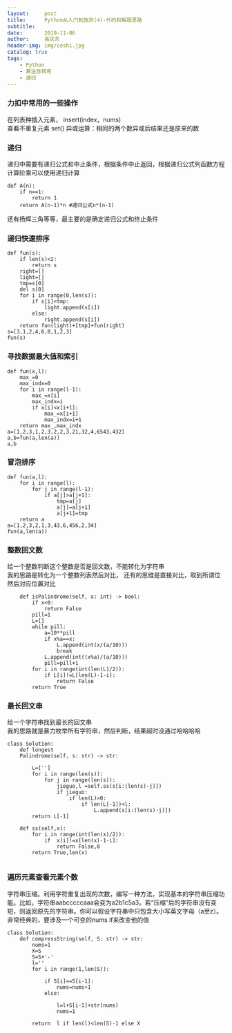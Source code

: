 ```yaml
---
layout:     post
title:      Python从入门到放弃(4)-代码和解题思路
subtitle:   
date:       2019-11-06
author:     高庆东
header-img: img/ceshi.jpg
catalog: true
tags:
    - Python
    - 算法急转弯
    - 递归
---
```


### 力扣中常用的一些操作
在列表种插入元素， insert(index，nums)  
查看不重复元素 set()
异或运算：相同的两个数异或后结果还是原来的数


### 递归
递归中需要有递归公式和中止条件，根据条件中止返回，根据递归公式列函数方程计算阶乘可以使用递归计算

```
def A(n):
    if n==1:
        return 1
    return A(n-1)*n #递归公式n*(n-1)
```
还有杨辉三角等等，最主要的是确定递归公式和终止条件

### 递归快速排序
```
def fun(s):
    if len(s)<2:
        return s
    right=[]
    light=[]
    tmp=s[0]
    del s[0]
    for i in range(0,len(s)):
        if s[i]<tmp:
            light.append(s[i])
        else:
            right.append(s[i])
    return fun(light)+[tmp]+fun(right)
s=[3,1,2,4,6,8,1,2,3]    
fun(s)
```
### 寻找数据最大值和索引
```
def fun(x,l):
    max_=0
    max_indx=0
    for i in range(l-1):
        max_=x[i]
        max_indx=i
        if x[i]<x[i+1]:
            max_=x[i+1]
            max_indx=i+1    
    return max_,max_indx
a=[1,2,3,1,2,3,2,2,3,21,32,4,6543,432]
a,b=fun(a,len(a))
a,b
```
### 冒泡排序
```
def fun(a,l):
    for i in range(l):
        for j in range(l-1):
            if a[j]>a[j+1]:
                tmp=a[j]
                a[j]=a[j+1]
                a[j+1]=tmp
    return a
a=[1,2,3,2,1,3,43,6,456,2,34]
fun(a,len(a))
```
### 整数回文数
给一个整数判断这个整数是否是回文数，不能转化为字符串  
我的思路是转化为一个整数列表然后对比， 还有的思维是直接对比，取到所谓位然后对应位置对比
```
    def isPalindrome(self, x: int) -> bool:
        if x<0:
            return False
        pill=1
        L=[]
        while pill:
            a=10**pill
            if x%a==x:
                L.append(int(x/(a/10)))
                break
            L.append(int((x%a)/(a/10)))
            pill=pill+1
        for i in range(int(len(L)/2)):
            if L[i]!=L[len(L)-1-i]:
                return False
        return True
```

### 最长回文串
给一个字符串找到最长的回文串  
我的思路就是暴力枚举所有字符串，然后判断，结果超时没通过哈哈哈哈
```
class Solution:
    def longest
    Palindrome(self, s: str) -> str:
        
        L=['']
        for i in range(len(s)):
            for j in range(len(s)):
                jieguo,l =self.ss(s[i:(len(s)-j)])
                if jieguo:
                    if len(L)>0:
                        if len(L[-1])<l:
                            L.append(s[i:(len(s)-j)])
        return L[-1]

    def ss(self,x):
        for i in range(int(len(x)/2)):
            if  x[i]!=x[len(x)-1-i]:
                return False,0
        return True,len(x)
                   
```
###  遍历元素查看元素个数
字符串压缩。利用字符重复出现的次数，编写一种方法，实现基本的字符串压缩功能。比如，字符串aabcccccaaa会变为a2b1c5a3。若“压缩”后的字符串没有变短，则返回原先的字符串。你可以假设字符串中只包含大小写英文字母（a至z）。
非常经典的，要涉及一个可变的nums if来改变他的值
```
class Solution:
    def compressString(self, S: str) -> str:
        nums=1
        X=S
        S=S+'-'
        l=''
        for i in range(1,len(S)):

            if S[i]==S[i-1]:
                nums=nums+1
            else:
                
                l=l+S[i-1]+str(nums)
                nums=1
                
        return  l if len(l)<len(S)-1 else X
```
            

